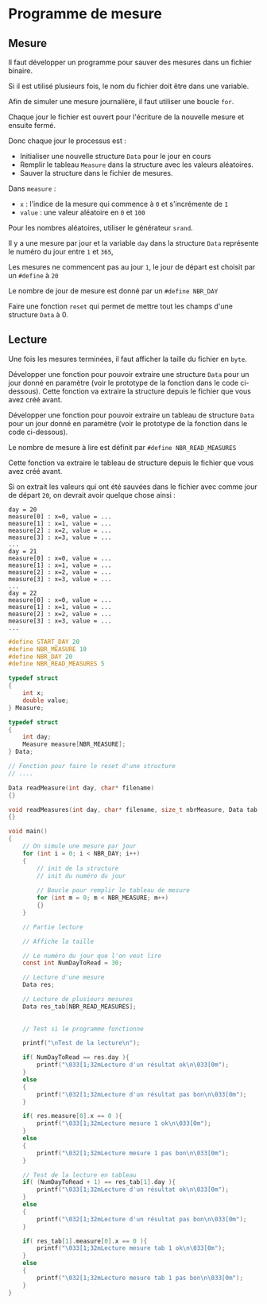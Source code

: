 # Programme de mesure

## Mesure
Il faut développer un programme pour sauver des mesures dans un fichier binaire.

Si il est utilisé plusieurs fois, le nom du fichier doit être dans une variable.

Afin de simuler une mesure journalière, il faut utiliser une boucle `for`.

Chaque jour le fichier est ouvert pour l'écriture de la nouvelle mesure et ensuite fermé.

Donc chaque jour le processus est :
- Initialiser une nouvelle structure `Data` pour le jour en cours
- Remplir le tableau `Measure` dans la structure avec les valeurs aléatoires.
- Sauver la structure dans le fichier de mesures.

Dans `measure` :
- `x` : l'indice de la mesure qui commence à `0` et s'incrémente de `1`
- `value` : une valeur aléatoire en `0` et `100`

Pour les nombres aléatoires, utiliser le générateur `srand`.

Il y a une mesure par jour et la variable `day` dans la structure `Data` représente le numéro du jour entre `1` et `365`,

Les mesures ne commencent pas au jour `1`, le  jour de départ est choisit par un `#define` à `20`

Le nombre de jour de mesure est donné par un `#define NBR_DAY`

Faire une fonction `reset` qui permet de mettre tout les champs d'une structure `Data` à 0.


## Lecture
Une fois les mesures terminées, il faut afficher la taille du fichier en `byte`.

Développer une fonction pour pouvoir extraire une structure `Data` pour un jour donné en paramètre (voir le prototype de la fonction dans le code ci-dessous).
Cette fonction va extraire la structure depuis le fichier que vous avez créé avant.

Développer une fonction pour pouvoir extraire un tableau de structure `Data` pour un jour donné en paramètre (voir le prototype de la fonction dans le code ci-dessous).

Le nombre de mesure à lire est définit par `#define NBR_READ_MEASURES`

Cette fonction va extraire le tableau de structure depuis le fichier que vous avez créé avant.

Si on extrait les valeurs qui ont été sauvées dans le fichier avec comme jour de départ `20`, on devrait avoir quelque chose ainsi :
```console
day = 20
measure[0] : x=0, value = ...
measure[1] : x=1, value = ...
measure[2] : x=2, value = ...
measure[3] : x=3, value = ...
...
day = 21
measure[0] : x=0, value = ...
measure[1] : x=1, value = ...
measure[2] : x=2, value = ...
measure[3] : x=3, value = ...
...
day = 22
measure[0] : x=0, value = ...
measure[1] : x=1, value = ...
measure[2] : x=2, value = ...
measure[3] : x=3, value = ...
...
```


```C
#define START_DAY 20
#define NBR_MEASURE 10
#define NBR_DAY 20
#define NBR_READ_MEASURES 5

typedef struct
{
    int x;
    double value;
} Measure;

typedef struct
{
    int day;
    Measure measure[NBR_MEASURE];
} Data;

// Fonction pour faire le reset d'une structure
// ....

Data readMeasure(int day, char* filename)
{}

void readMeasures(int day, char* filename, size_t nbrMeasure, Data tab[])
{}

void main()
{
    // On simule une mesure par jour
    for (int i = 0; i < NBR_DAY; i++)
    {
        // init de la structure
        // init du numéro du jour
        
        // Boucle pour remplir le tableau de mesure
        for (int m = 0; m < NBR_MEASURE; m++)
        {}
    }

    // Partie lecture

    // Affiche la taille

    // Le numéro du jour que l'on veut lire
    const int NumDayToRead = 30;    

    // Lecture d'une mesure
    Data res;

    // Lecture de plusieurs mesures
    Data res_tab[NBR_READ_MEASURES];
    
    
    // Test si le programme fonctionne

    printf("\nTest de la lecture\n");

    if( NumDayToRead == res.day ){
        printf("\033[1;32mLecture d'un résultat ok\n\033[0m");
    }
    else
    {
        printf("\032[1;32mLecture d'un résultat pas bon\n\033[0m");
    }

    if( res.measure[0].x == 0 ){
        printf("\033[1;32mLecture mesure 1 ok\n\033[0m");
    }
    else
    {
        printf("\032[1;32mLecture mesure 1 pas bon\n\033[0m");
    }

    // Test de la lecture en tableau
    if( (NumDayToRead + 1) == res_tab[1].day ){
        printf("\033[1;32mLecture d'un résultat ok\n\033[0m");
    }
    else
    {
        printf("\032[1;32mLecture d'un résultat pas bon\n\033[0m");
    }

    if( res_tab[1].measure[0].x == 0 ){
        printf("\033[1;32mLecture mesure tab 1 ok\n\033[0m");
    }
    else
    {
        printf("\032[1;32mLecture mesure tab 1 pas bon\n\033[0m");
    }
}

```
